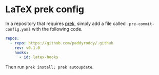 # LaTeX prek config

In a repository that requires [prek](https://github.com/j178/prek), simply add a
file called `.pre-commit-config.yaml` with the following code.

```yaml
repos:
  - repo: https://github.com/paddyroddy/.github
    rev: v0.1.0
    hooks:
      - id: latex-hooks
```

Then run `prek install; prek autoupdate`.
